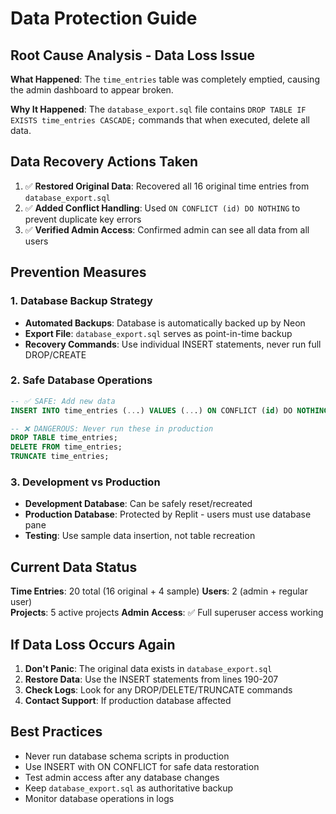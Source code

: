 # Data Protection Guide

## Root Cause Analysis - Data Loss Issue

**What Happened**: The `time_entries` table was completely emptied, causing the admin dashboard to appear broken.

**Why It Happened**: The `database_export.sql` file contains `DROP TABLE IF EXISTS time_entries CASCADE;` commands that when executed, delete all data.

## Data Recovery Actions Taken

1. ✅ **Restored Original Data**: Recovered all 16 original time entries from `database_export.sql`
2. ✅ **Added Conflict Handling**: Used `ON CONFLICT (id) DO NOTHING` to prevent duplicate key errors
3. ✅ **Verified Admin Access**: Confirmed admin can see all data from all users

## Prevention Measures

### 1. Database Backup Strategy
- **Automated Backups**: Database is automatically backed up by Neon
- **Export File**: `database_export.sql` serves as point-in-time backup
- **Recovery Commands**: Use individual INSERT statements, never run full DROP/CREATE

### 2. Safe Database Operations
```sql
-- ✅ SAFE: Add new data
INSERT INTO time_entries (...) VALUES (...) ON CONFLICT (id) DO NOTHING;

-- ❌ DANGEROUS: Never run these in production
DROP TABLE time_entries;
DELETE FROM time_entries;
TRUNCATE time_entries;
```

### 3. Development vs Production
- **Development Database**: Can be safely reset/recreated
- **Production Database**: Protected by Replit - users must use database pane
- **Testing**: Use sample data insertion, not table recreation

## Current Data Status

**Time Entries**: 20 total (16 original + 4 sample)
**Users**: 2 (admin + regular user)  
**Projects**: 5 active projects
**Admin Access**: ✅ Full superuser access working

## If Data Loss Occurs Again

1. **Don't Panic**: The original data exists in `database_export.sql`
2. **Restore Data**: Use the INSERT statements from lines 190-207
3. **Check Logs**: Look for any DROP/DELETE/TRUNCATE commands
4. **Contact Support**: If production database affected

## Best Practices

- Never run database schema scripts in production
- Use INSERT with ON CONFLICT for safe data restoration  
- Test admin access after any database changes
- Keep `database_export.sql` as authoritative backup
- Monitor database operations in logs